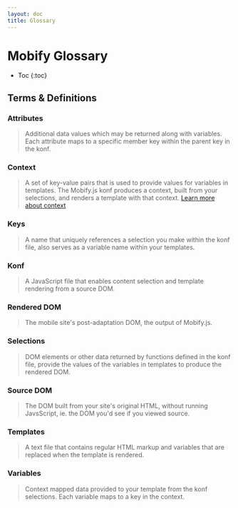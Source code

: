 ```yaml
---
layout: doc
title: Glossary
---
```


# Mobify Glossary

* Toc
{:toc}

## Terms & Definitions

### Attributes

> Additional data values which may be returned along with variables.
> Each attribute maps to a specific member key within the parent key 
> in the konf.

### Context

> A set of key-value pairs that is used to provide values for 
> variables in templates. The Mobify.js konf produces a context, 
> built from your selections, and renders a template with that 
> context. [Learn more about context](https://support.mobify.com/customer/portal/articles/511697-template-reference)

### Keys

> A name that uniquely references a selection you make within the konf 
> file, also serves as a variable name within your templates.

### Konf

> A JavaScript file that enables content selection and template 
> rendering from a source DOM.

### Rendered DOM

> The mobile site's post-adaptation DOM, the output of Mobify.js.

### Selections

> DOM elements or other data returned by functions defined in the konf 
> file, provide the values of the variables in templates to produce 
> the rendered DOM.

### Source DOM 

> The DOM built from your site's original HTML, without running 
> JavsScript, ie. the DOM you'd see if you viewed source.

### Templates

> A text file that contains regular HTML markup and variables that are 
> replaced when the template is rendered.

### Variables

> Context mapped data provided to your template from the konf 
> selections. Each variable maps to a key in the context.
